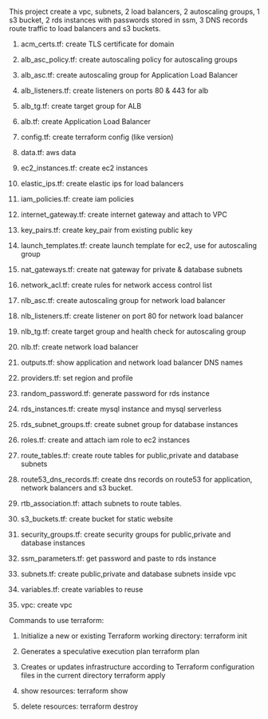 This project create a vpc, subnets, 2 load balancers, 2 autoscaling groups, 1 s3 bucket, 2 rds instances with passwords stored in ssm, 3 DNS records route traffic to load balancers and s3 buckets.

1. acm_certs.tf: create TLS certificate for domain

2. alb_asc_policy.tf: create autoscaling policy for autoscaling groups

3. alb_asc.tf: create autoscaling group for Application Load Balancer 

4. alb_listeners.tf: create listeners on ports 80 & 443 for alb

5. alb_tg.tf: create target group for ALB

6. alb.tf: create Application Load Balancer 

7. config.tf: create terraform config (like version)

8. data.tf: aws data

9. ec2_instances.tf: create ec2 instances

10. elastic_ips.tf: create elastic ips for load balancers

11. iam_policies.tf: create iam policies

12. internet_gateway.tf: create internet gateway and attach to VPC

13. key_pairs.tf: create key_pair from existing public key

14. launch_templates.tf: create launch template for ec2, use for autoscaling group

15. nat_gateways.tf: create nat gateway for private & database subnets

16. network_acl.tf: create rules for network access control list

17. nlb_asc.tf: create autoscaling group for network load balancer

18. nlb_listeners.tf: create listener on port 80 for network load balancer

19. nlb_tg.tf: create target group and health check for autoscaling group

20. nlb.tf: create network load balancer

21. outputs.tf: show application and network load balancer DNS names

22. providers.tf: set region and profile

23. random_password.tf: generate password for rds instance

24. rds_instances.tf: create mysql instance and mysql serverless

25. rds_subnet_groups.tf: create subnet group for database instances

26. roles.tf: create and attach iam role to ec2 instances

27. route_tables.tf: create route tables for public,private and database subnets

28. route53_dns_records.tf: create dns records on route53 for application, network balancers and s3 bucket.

29. rtb_association.tf: attach subnets to route tables.

30. s3_buckets.tf: create bucket for static website

31. security_groups.tf: create security groups for public,private and database instances

32. ssm_parameters.tf: get password and paste to rds instance

33. subnets.tf: create public,private and database subnets inside vpc

34. variables.tf: create variables to reuse

35. vpc: create vpc


Commands to use terraform:
1.  Initialize a new or existing Terraform working directory:
terraform init

2. Generates a speculative execution plan
terraform plan

3. Creates or updates infrastructure according to Terraform configuration files in the current directory
terraform apply

4. show resources:
terraform show

5. delete resources:
terraform destroy